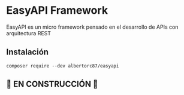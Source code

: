 # EasyAPI Framework

EasyAPI es un micro framework pensado en el desarrollo de APIs con arquitectura REST

## Instalación

```
composer require --dev albertorc87/easyapi
```


## 🚧 EN CONSTRUCCIÓN 🚧